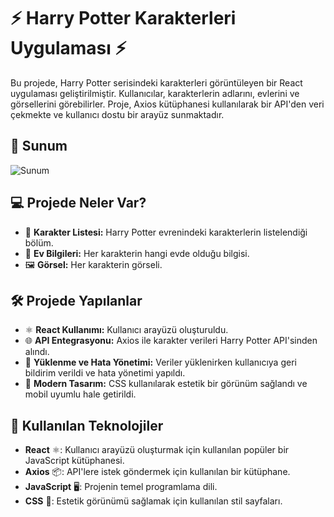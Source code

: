# ⚡️ Harry Potter Karakterleri Uygulaması ⚡️

Bu projede, Harry Potter serisindeki karakterleri görüntüleyen bir React uygulaması geliştirilmiştir. Kullanıcılar, karakterlerin adlarını, evlerini ve görsellerini görebilirler. Proje, Axios kütüphanesi kullanılarak bir API'den veri çekmekte ve kullanıcı dostu bir arayüz sunmaktadır.

## 📸 Sunum
![Sunum](https://github.com/Fiartaks/34-React-Harry-Potter-Characters/blob/main/harry/src/potter.gif)

## 💻 Projede Neler Var?
- 📖 **Karakter Listesi:** Harry Potter evrenindeki karakterlerin listelendiği bölüm.
- 🏰 **Ev Bilgileri:** Her karakterin hangi evde olduğu bilgisi.
- 🖼️ **Görsel:** Her karakterin görseli.

## 🛠️ Projede Yapılanlar
- ⚛️ **React Kullanımı:** Kullanıcı arayüzü oluşturuldu.
- 🌐 **API Entegrasyonu:** Axios ile karakter verileri Harry Potter API'sinden alındı.
- 🔄 **Yüklenme ve Hata Yönetimi:** Veriler yüklenirken kullanıcıya geri bildirim verildi ve hata yönetimi yapıldı.
- 🎨 **Modern Tasarım:** CSS kullanılarak estetik bir görünüm sağlandı ve mobil uyumlu hale getirildi.

## 🚀 Kullanılan Teknolojiler
- **React** ⚛️: Kullanıcı arayüzü oluşturmak için kullanılan popüler bir JavaScript kütüphanesi.
- **Axios** 📦: API'lere istek göndermek için kullanılan bir kütüphane.
- **JavaScript** 🖥️: Projenin temel programlama dili.
- **CSS** 🎨: Estetik görünümü sağlamak için kullanılan stil sayfaları.
